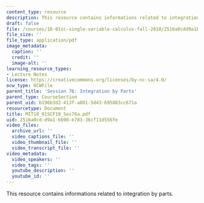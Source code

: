 ```yaml
---
content_type: resource
description: This resource contains informations related to integration by parts.
draft: false
file: /courses/18-01sc-single-variable-calculus-fall-2010/2516a0cdd9a1bb90e78336cf11d556fe_MIT18_01SCF10_Ses76a.pdf
file_size: ''
file_type: application/pdf
image_metadata:
  caption: ''
  credit: ''
  image-alt: ''
learning_resource_types:
- Lecture Notes
license: https://creativecommons.org/licenses/by-nc-sa/4.0/
ocw_type: OCWFile
parent_title: 'Session 76: Integration by Parts'
parent_type: CourseSection
parent_uid: b196b3d2-413f-a801-5d43-695883cc671a
resourcetype: Document
title: MIT18_01SCF10_Ses76a.pdf
uid: 2516a0cd-d9a1-bb90-e783-36cf11d556fe
video_files:
  archive_url: ''
  video_captions_file: ''
  video_thumbnail_file: ''
  video_transcript_file: ''
video_metadata:
  video_speakers: ''
  video_tags: ''
  youtube_description: ''
  youtube_id: ''
---
```

This resource contains informations related to integration by parts.